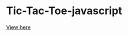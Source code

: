# Tic-Tac-Toe-javascript

[View here](https://cdn.rawgit.com/VitaC123/Tic-Tac-Toe-javascript/05d5a0e8/index.html)